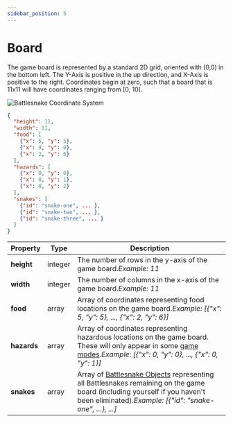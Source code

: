 ```yaml
---
sidebar_position: 5
---
```


# Board

The game board is represented by a standard 2D grid, oriented with (0,0) in the bottom left. The Y-Axis is positive in the up direction, and X-Axis is positive to the right. Coordinates begin at zero, such that a board that is 11x11 will have coordinates ranging from \[0, 10].

![Battlesnake Coordinate System](/img/coordinate_system.png)

```json
{
  "height": 11,
  "width": 11,
  "food": [
    {"x": 5, "y": 5}, 
    {"x": 9, "y": 0}, 
    {"x": 2, "y": 6}
  ],
  "hazards": [
    {"x": 0, "y": 0}, 
    {"x": 0, "y": 1}, 
    {"x": 0, "y": 2}
  ],
  "snakes": [
    {"id": "snake-one", ... },
    {"id": "snake-two", ... },
    {"id": "snake-three", ... }
  ]
}
```

| **Property** | **Type** | **Description**                                                                                                                                                                                               |
| ------------ | -------- | ------------------------------------------------------------------------------------------------------------------------------------------------------------------------------------------------------------- |
| **height**   | integer  | The number of rows in the y-axis of the game board.<em>Example: 11</em>                                                                                                                                       |
| **width**    | integer  | The number of columns in the x-axis of the game board.<em>Example: 11</em>                                                                                                                                    |
| **food**     | array    | Array of coordinates representing food locations on the game board.<em>Example: [{"x": 5, "y": 5}, ..., {"x": 2, "y": 6}]</em>                                                                                |
| **hazards**  | array    | Array of coordinates representing hazardous locations on the game board. These will only appear in some <a href="../game-modes.md">game modes</a>.<em>Example: [{"x": 0, "y": 0}, ..., {"x": 0, "y": 1}]</em> |
| **snakes**   | array    | Array of [Battlesnake Objects](./battlesnake) representing all Battlesnakes remaining on the game board (including yourself if you haven't been eliminated).<em>Example: [{"id": "snake-one", ...}, ...]</em> |
